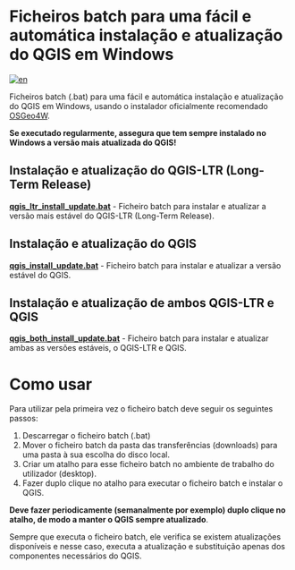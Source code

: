 # Ficheiros batch para uma fácil e automática instalação e atualização do QGIS em Windows
[![en](https://img.shields.io/badge/lang-en-red.svg)](README.en.md)

Ficheiros batch (.bat) para uma fácil e automática instalação e atualização do QGIS em Windows, usando o instalador oficialmente recomendado [OSGeo4W](https://www.osgeo.org/projects/osgeo4w/).

**Se executado regularmente, assegura que tem sempre instalado no Windows a versão mais atualizada do QGIS!**

## Instalação e atualização do QGIS-LTR  (Long-Term Release)
**[qgis_ltr_install_update.bat](Batchfiles/qgis_ltr_install_update.bat)** - Ficheiro batch para instalar e atualizar a versão mais estável do QGIS-LTR (Long-Term Release).

## Instalação e atualização do QGIS
**[qgis_install_update.bat](Batchfiles/qgis_install_update.bat)** - Ficheiro batch para instalar e atualizar a versão estável do QGIS.

## Instalação e atualização de ambos QGIS-LTR e QGIS
**[qgis_both_install_update.bat](Batchfiles/qgis_both_install_update.bat)** - Ficheiro batch para instalar e atualizar ambas as versões estáveis, o QGIS-LTR e QGIS.

 
# Como usar

Para utilizar pela primeira vez o ficheiro batch deve seguir os seguintes passos:
1. Descarregar o ficheiro batch (.bat)
2. Mover o ficheiro batch da pasta das transferências (downloads) para uma pasta à sua escolha do disco local.
3. Criar um atalho para esse ficheiro batch no ambiente de trabalho do utilizador (desktop).
4. Fazer duplo clique no atalho para executar o ficheiro batch e instalar o QGIS.

**Deve fazer periodicamente (semanalmente por exemplo) duplo clique no atalho, de modo a manter o QGIS sempre atualizado**.

Sempre que executa o ficheiro batch, ele verifica se existem atualizações disponíveis e nesse caso, executa a atualização e substituição apenas dos componentes necessários do QGIS.

